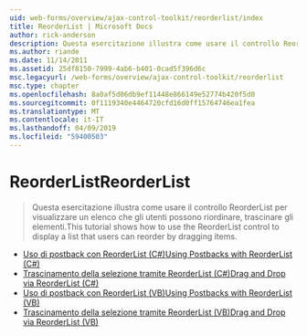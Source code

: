 ```yaml
---
uid: web-forms/overview/ajax-control-toolkit/reorderlist/index
title: ReorderList | Microsoft Docs
author: rick-anderson
description: Questa esercitazione illustra come usare il controllo ReorderList per visualizzare un elenco che gli utenti possono riordinare, trascinare gli elementi.
ms.author: riande
ms.date: 11/14/2011
ms.assetid: 25df8150-7999-4ab6-b401-0cad5f396d6c
msc.legacyurl: /web-forms/overview/ajax-control-toolkit/reorderlist
msc.type: chapter
ms.openlocfilehash: 8a0af5d06db9ef11448e866149e52774b420f5d0
ms.sourcegitcommit: 0f1119340e4464720cfd16d0ff15764746ea1fea
ms.translationtype: MT
ms.contentlocale: it-IT
ms.lasthandoff: 04/09/2019
ms.locfileid: "59400503"
---
```

# <a name="reorderlist"></a><span data-ttu-id="9b3b8-103">ReorderList</span><span class="sxs-lookup"><span data-stu-id="9b3b8-103">ReorderList</span></span>

> <span data-ttu-id="9b3b8-104">Questa esercitazione illustra come usare il controllo ReorderList per visualizzare un elenco che gli utenti possono riordinare, trascinare gli elementi.</span><span class="sxs-lookup"><span data-stu-id="9b3b8-104">This tutorial shows how to use the ReorderList control to display a list that users can reorder by dragging items.</span></span>


- [<span data-ttu-id="9b3b8-105">Uso di postback con ReorderList (C#)</span><span class="sxs-lookup"><span data-stu-id="9b3b8-105">Using Postbacks with ReorderList (C#)</span></span>](using-postbacks-with-reorderlist-cs.md)
- [<span data-ttu-id="9b3b8-106">Trascinamento della selezione tramite ReorderList (C#)</span><span class="sxs-lookup"><span data-stu-id="9b3b8-106">Drag and Drop via ReorderList (C#)</span></span>](drag-and-drop-via-reorderlist-cs.md)
- [<span data-ttu-id="9b3b8-107">Uso di postback con ReorderList (VB)</span><span class="sxs-lookup"><span data-stu-id="9b3b8-107">Using Postbacks with ReorderList (VB)</span></span>](using-postbacks-with-reorderlist-vb.md)
- [<span data-ttu-id="9b3b8-108">Trascinamento della selezione tramite ReorderList (VB)</span><span class="sxs-lookup"><span data-stu-id="9b3b8-108">Drag and Drop via ReorderList (VB)</span></span>](drag-and-drop-via-reorderlist-vb.md)
